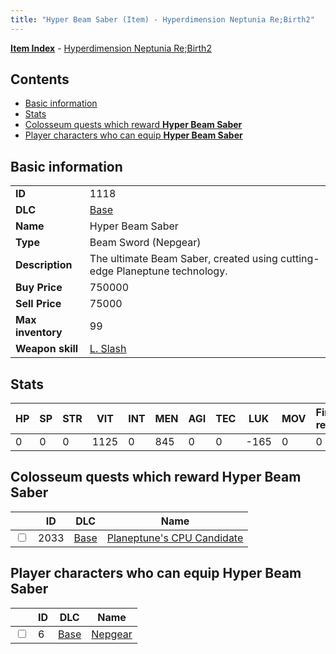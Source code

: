 ```yaml
---
title: "Hyper Beam Saber (Item) - Hyperdimension Neptunia Re;Birth2"
---
```


[**Item Index**](/neptunia/rb2/item/index.html) - [Hyperdimension Neptunia Re;Birth2](/neptunia/rb2)

## Contents

- [Basic information](#basic-information)
- [Stats](#stats)
- [Colosseum quests which reward **Hyper Beam Saber**](#colosseum-quests-which-reward-hyper-beam-saber)
- [Player characters who can equip **Hyper Beam Saber**](#player-characters-who-can-equip-hyper-beam-saber)

## Basic information

|   |   |
| -- | -- |
| **ID** | 1118 |
| **DLC** | [Base](/neptunia/rb2/dlc/0-base.html) |
| **Name** | Hyper Beam Saber |
| **Type** | Beam Sword (Nepgear) |
| **Description** | The ultimate Beam Saber, created using cutting-edge Planeptune technology. |
| **Buy Price** | 750000 |
| **Sell Price** | 75000 |
| **Max inventory** | 99 |
| **Weapon skill** | [L. Slash](/neptunia/rb2/skill/0-2-l-slash.html) |

## Stats

| HP | SP | STR | VIT | INT | MEN | AGI | TEC | LUK | MOV | Fire res. | Ice res. | Wind res. | Lightning res. |
| -- | -- | --- | --- | --- | --- | --- | --- | --- | --- | --------- | -------- | --------- | -------------- |
| 0 | 0 | 0 | 1125 | 0 | 845 | 0 | 0 | -165 | 0 | 0 | 0 | 0 | 0 |

## Colosseum quests which reward **Hyper Beam Saber**

|    | ID | DLC | Name |
| -- | -- | --- | ---- |
| <input type="checkbox" id="rb2-colosseum-0-2033" class="trackbox" /> | 2033 | [Base](/neptunia/rb2/dlc/0-base.html) | [Planeptune's CPU Candidate](/neptunia/rb2/colosseum/0-2033-planeptunes-cpu-candidate.html) |

## Player characters who can equip **Hyper Beam Saber**

|    | ID | DLC | Name |
| -- | -- | --- | ---- |
| <input type="checkbox" id="rb2-player-0-6" class="trackbox" /> | 6 | [Base](/neptunia/rb2/dlc/0-base.html) | [Nepgear](/neptunia/rb2/player/0-6-nepgear.html) |